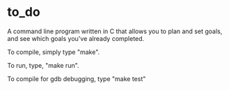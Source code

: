 # to_do
A command line program written in C that allows you to plan and set goals, and see which goals you've already completed.

To compile, simply type "make".

To run, type, "make run".

To compile for gdb debugging, type "make test"
